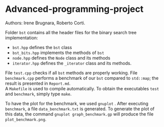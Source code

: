 # Advanced-programming-project

Authors: Irene Brugnara, Roberto Corti.

Folder ```bst``` contains all the header files for the binary search tree implementation:

* ```bst.hpp``` defines the ```bst``` class
* ```bst_bits.hpp``` implements the methods of ```bst ```
* ```node.hpp``` defines the ```Node``` class and its methods
* ```iterator.hpp``` defines the ```_iterator``` class and its methods.

File ```test.cpp``` checks if all ```bst``` methods are properly working. File ```benchmark.cpp``` performs a benchmark of our ```bst``` compared to ```std::map```; the result is presented in ```Report.md```.  
A ```Makefile``` is used to compile automatically.  To obtain the executables ```test``` and ```benchmark```, simply type ```make```. 

To have the plot for the benchmark, we used ```gnuplot``` . After executing ```benchmark```, a file ```data_benchmark.txt``` is generated. To generate the plot of this data, the command ```gnuplot graph_benchmark.gp``` will produce the file ```plot_benchmark.png```.


